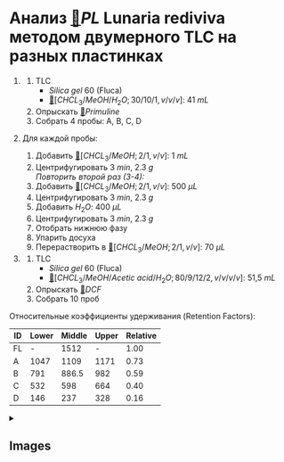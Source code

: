 # Анализ [🔗][pl]$PL$ **Lunaria rediviva** методом двумерного TLC на разных пластинках

1. 
   1. TLC
      * $Silica\ gel\ 60$ (Fluca)
      * [🔗][chcl_3meohh_2o]$[CHCL_3/MeOH/H_2O; 30/10/1, v/v/v]$: 41 $mL$
   2. Опрыскать [🔗][primuline]$Primuline$
   3. Собрать 4 пробы: A, B, C, D

2. Для каждой пробы:
   1. Добавить [🔗][chcl_3meoh]$[CHCL_3/MeOH; 2/1, v/v]$: 1 $mL$
   2. Центрифугировать 3 $min$, 2.3 $g$  
      *Повторить второй раз (3-4):*
   3. Добавить [🔗][chcl_3meoh]$[CHCL_3/MeOH; 2/1, v/v]$: 500 ${\mu}L$
   4. Центрифугировать 3 $min$, 2.3 $g$
   5. Добавить $H_2O$: 400 ${\mu}L$
   6. Центрифугировать 3 $min$, 2.3 $g$
   7. Отобрать нижнюю фазу
   8. Упарить досуха
   9. Перерастворить в [🔗][chcl_3meoh]$[CHCL_3/MeOH; 2/1, v/v]$: 70 ${\mu}L$

3. 
   1. TLC
      * $Silica\ gel\ 60$ (Fluca)
      * [🔗][chcl_3meohacetic-acidh_2o]$[CHCL_3/MeOH/Acetic\ acid/H_2O; 80/9/12/2, v/v/v/v]$: 51,5 $mL$
   2. Опрыскать [🔗][dcf]$DCF$
   3. Собрать 10 проб

Относительные коэффициенты удерживания (Retention Factors):

| ID  | Lower | Middle | Upper | Relative |
| --- | ----- | ------ | ----- | -------- |
| FL  | -     | 1512   | -     | 1.00     |
| A   | 1047  | 1109   | 1171  | 0.73     |
| B   | 791   | 886.5  | 982   | 0.59     |
| C   | 532   | 598    | 664   | 0.40     |
| D   | 146   | 237    | 328   | 0.16     |

<details><summary>

## Images

</summary>
<img src="images/20240306_133704.jpg" text="First stage" width="256"/> <img src="images/20240306_164729.jpg" text="Second stage" width="256"/>
</details>

[chcl_3meoh]: substances/mixtures.md#chcl_3meoh
[chcl_3meohacetic-acidh_2o]: substances/mixtures.md#chcl_3meohacetic-acidh_2o
[chcl_3meohh_2o]: substances/mixtures.md#chcl_3meohh_2o
[dcf]: substances/individuals.md#dcf
[pl]: substances/individuals.md#pl
[primuline]: substances/individuals.md#primuline
[tmsh]: substances/individuals.md#tmsh

